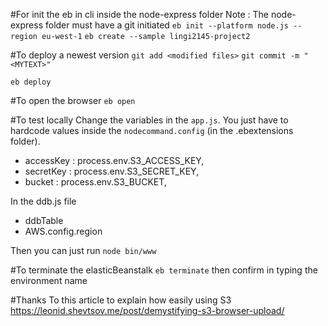 #For init the eb in cli inside the node-express folder
Note : The node-express folder must have a git initiated
`eb init --platform node.js --region eu-west-1`
`eb create --sample lingi2145-project2`

#To deploy a newest version
`git add <modified files>`
`git commit -m "<MYTEXT>"`

`eb deploy`

#To open the browser
`eb open`

#To test locally
Change the variables in the `app.js`. You just have to hardcode values inside the `nodecommand.config` (in the .ebextensions folder).
*  accessKey : process.env.S3_ACCESS_KEY,
*  secretKey : process.env.S3_SECRET_KEY,
*  bucket : process.env.S3_BUCKET,

In the ddb.js file
* ddbTable
* AWS.config.region

Then you can just run `node bin/www`

#To terminate the elasticBeanstalk
`eb terminate` then confirm in typing the environment name

#Thanks
To this article to explain how easily using S3
https://leonid.shevtsov.me/post/demystifying-s3-browser-upload/
